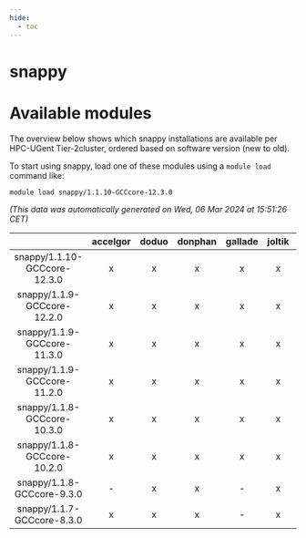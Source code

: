 ```yaml
---
hide:
  - toc
---
```


snappy
======

# Available modules


The overview below shows which snappy installations are available per HPC-UGent Tier-2cluster, ordered based on software version (new to old).

To start using snappy, load one of these modules using a `module load` command like:

```shell
module load snappy/1.1.10-GCCcore-12.3.0
```

*(This data was automatically generated on Wed, 06 Mar 2024 at 15:51:26 CET)*  

| |accelgor|doduo|donphan|gallade|joltik|skitty|
| :---: | :---: | :---: | :---: | :---: | :---: | :---: |
|snappy/1.1.10-GCCcore-12.3.0|x|x|x|x|x|x|
|snappy/1.1.9-GCCcore-12.2.0|x|x|x|x|x|x|
|snappy/1.1.9-GCCcore-11.3.0|x|x|x|x|x|x|
|snappy/1.1.9-GCCcore-11.2.0|x|x|x|x|x|x|
|snappy/1.1.8-GCCcore-10.3.0|x|x|x|x|x|x|
|snappy/1.1.8-GCCcore-10.2.0|x|x|x|x|x|x|
|snappy/1.1.8-GCCcore-9.3.0|-|x|x|-|x|x|
|snappy/1.1.7-GCCcore-8.3.0|x|x|x|-|x|x|
